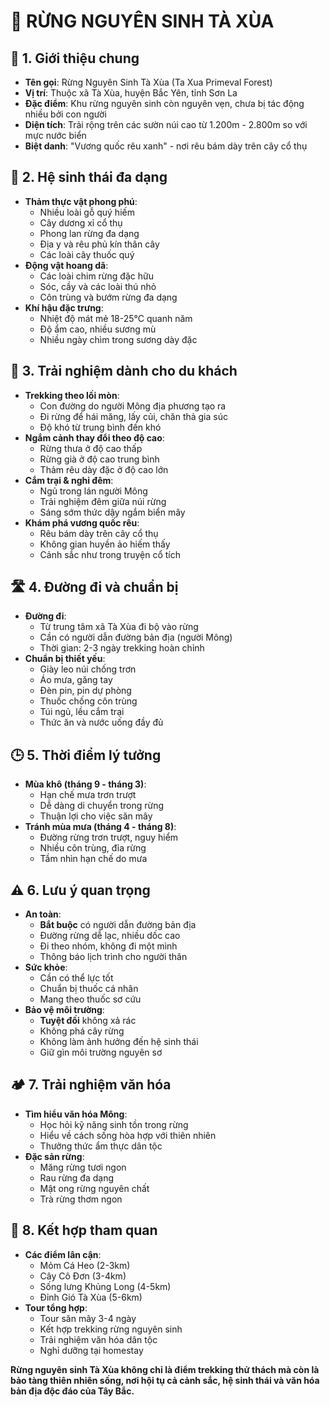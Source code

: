 # **🌲 RỪNG NGUYÊN SINH TÀ XÙA**

## **🌟 1. Giới thiệu chung**

* **Tên gọi**: Rừng Nguyên Sinh Tà Xùa (Ta Xua Primeval Forest)
* **Vị trí**: Thuộc xã Tà Xùa, huyện Bắc Yên, tỉnh Sơn La
* **Đặc điểm**: Khu rừng nguyên sinh còn nguyên vẹn, chưa bị tác động nhiều bởi con người
* **Diện tích**: Trải rộng trên các sườn núi cao từ 1.200m - 2.800m so với mực nước biển
* **Biệt danh**: "Vương quốc rêu xanh" - nơi rêu bám dày trên cây cổ thụ

## **🌿 2. Hệ sinh thái đa dạng**

* **Thảm thực vật phong phú**:
  - Nhiều loài gỗ quý hiếm
  - Cây dương xỉ cổ thụ
  - Phong lan rừng đa dạng
  - Địa y và rêu phủ kín thân cây
  - Các loài cây thuốc quý
* **Động vật hoang dã**:
  - Các loài chim rừng đặc hữu
  - Sóc, cầy và các loài thú nhỏ
  - Côn trùng và bướm rừng đa dạng
* **Khí hậu đặc trưng**:
  - Nhiệt độ mát mẻ 18-25°C quanh năm
  - Độ ẩm cao, nhiều sương mù
  - Nhiều ngày chìm trong sương dày đặc

## **🥾 3. Trải nghiệm dành cho du khách**

* **Trekking theo lối mòn**: 
  - Con đường do người Mông địa phương tạo ra
  - Đi rừng để hái măng, lấy củi, chăn thả gia súc
  - Độ khó từ trung bình đến khó
* **Ngắm cảnh thay đổi theo độ cao**:
  - Rừng thưa ở độ cao thấp
  - Rừng già ở độ cao trung bình  
  - Thảm rêu dày đặc ở độ cao lớn
* **Cắm trại & nghỉ đêm**:
  - Ngủ trong lán người Mông
  - Trải nghiệm đêm giữa núi rừng
  - Sáng sớm thức dậy ngắm biển mây
* **Khám phá vương quốc rêu**:
  - Rêu bám dày trên cây cổ thụ
  - Không gian huyền ảo hiếm thấy
  - Cảnh sắc như trong truyện cổ tích

## **🛣️ 4. Đường đi và chuẩn bị**

* **Đường đi**:
  - Từ trung tâm xã Tà Xùa đi bộ vào rừng
  - Cần có người dẫn đường bản địa (người Mông)
  - Thời gian: 2-3 ngày trekking hoàn chỉnh
* **Chuẩn bị thiết yếu**:
  - Giày leo núi chống trơn
  - Áo mưa, găng tay
  - Đèn pin, pin dự phòng
  - Thuốc chống côn trùng
  - Túi ngủ, lều cắm trại
  - Thức ăn và nước uống đầy đủ

## **🕒 5. Thời điểm lý tưởng**

* **Mùa khô (tháng 9 - tháng 3)**:
  - Hạn chế mưa trơn trượt
  - Dễ dàng di chuyển trong rừng
  - Thuận lợi cho việc săn mây
* **Tránh mùa mưa (tháng 4 - tháng 8)**:
  - Đường rừng trơn trượt, nguy hiểm
  - Nhiều côn trùng, đỉa rừng
  - Tầm nhìn hạn chế do mưa

## **⚠️ 6. Lưu ý quan trọng**

* **An toàn**:
  - **Bắt buộc** có người dẫn đường bản địa
  - Đường rừng dễ lạc, nhiều dốc cao
  - Đi theo nhóm, không đi một mình
  - Thông báo lịch trình cho người thân
* **Sức khỏe**:
  - Cần có thể lực tốt
  - Chuẩn bị thuốc cá nhân
  - Mang theo thuốc sơ cứu
* **Bảo vệ môi trường**:
  - **Tuyệt đối** không xả rác
  - Không phá cây rừng
  - Không làm ảnh hưởng đến hệ sinh thái
  - Giữ gìn môi trường nguyên sơ

## **🏕️ 7. Trải nghiệm văn hóa**

* **Tìm hiểu văn hóa Mông**:
  - Học hỏi kỹ năng sinh tồn trong rừng
  - Hiểu về cách sống hòa hợp với thiên nhiên
  - Thưởng thức ẩm thực dân tộc
* **Đặc sản rừng**:
  - Măng rừng tươi ngon
  - Rau rừng đa dạng
  - Mật ong rừng nguyên chất
  - Trà rừng thơm ngon

## **🌄 8. Kết hợp tham quan**

* **Các điểm lân cận**:
  - Mỏm Cá Heo (2-3km)
  - Cây Cô Đơn (3-4km)
  - Sống lưng Khủng Long (4-5km)
  - Đỉnh Gió Tà Xùa (5-6km)
* **Tour tổng hợp**:
  - Tour săn mây 3-4 ngày
  - Kết hợp trekking rừng nguyên sinh
  - Trải nghiệm văn hóa dân tộc
  - Nghỉ dưỡng tại homestay

**Rừng nguyên sinh Tà Xùa không chỉ là điểm trekking thử thách mà còn là bảo tàng thiên nhiên sống, nơi hội tụ cả cảnh sắc, hệ sinh thái và văn hóa bản địa độc đáo của Tây Bắc.**